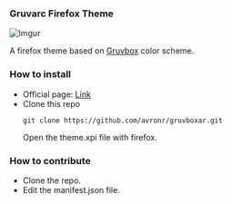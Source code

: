 
### Gruvarc Firefox Theme

![Imgur](https://i.imgur.com/lbiUgK8.png)


A firefox theme based on [Gruvbox](https://github.com/morhetz/gruvbox "Gruvbox") color scheme.

### How to install
- Official page: [Link](https://addons.mozilla.org/en-US/firefox/addon/gruvarc/)
- Clone this repo
  ```
  git clone https://github.com/avronr/gruvboxar.git
  ```
  Open the theme.xpi file with firefox.

### How to contribute
- Clone the repo.
- Edit the manifest.json file.
